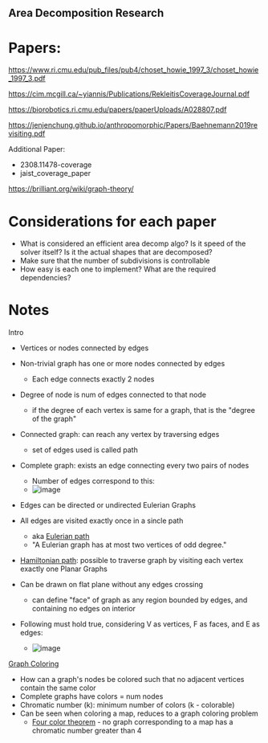 ## Area Decomposition Research

# Papers:
https://www.ri.cmu.edu/pub_files/pub4/choset_howie_1997_3/choset_howie_1997_3.pdf

https://cim.mcgill.ca/~yiannis/Publications/RekleitisCoverageJournal.pdf

https://biorobotics.ri.cmu.edu/papers/paperUploads/A028807.pdf

https://jenjenchung.github.io/anthropomorphic/Papers/Baehnemann2019revisiting.pdf

Additional Paper: 
- 2308.11478-coverage
- jaist_coverage_paper

https://brilliant.org/wiki/graph-theory/

# Considerations for each paper
- What is considered an efficient area decomp algo? Is it speed of the solver itself? Is it the actual shapes that are decomposed?
- Make sure that the number of subdivisions is controllable
- How easy is each one to implement? What are the required dependencies?

# Notes
Intro
- Vertices or nodes connected by edges
- Non-trivial graph has one or more nodes connected by edges
	- Each edge connects exactly 2 nodes
- Degree of node is num of edges connected to that node
	- if the degree of each vertex is same for a graph, that is the "degree of the graph"
- Connected graph: can reach any vertex by traversing edges
	- set of edges used is called path
- Complete graph: exists an edge connecting every two pairs of nodes
  - Number of edges correspond to this:
  - ![image](https://github.com/user-attachments/assets/f44ab456-735b-4632-b664-fcd4b97680d5)
    
- Edges can be directed or undirected
Eulerian Graphs
- All edges are visited exactly once in a sincle path
	- aka [Eulerian path](https://brilliant.org/wiki/eulerian-path/)
	- "A Eulerian graph has at most two vertices of odd degree."
- [Hamiltonian path](https://brilliant.org/wiki/hamiltonian-path/): possible to traverse graph by visiting each vertex exactly one
Planar Graphs
- Can be drawn on flat plane without any edges crossing
	- can define "face" of graph as any region bounded by edges, and containing no edges on interior
- Following must hold true, considering V as vertices, F as faces, and E as edges:
  - ![image](https://github.com/user-attachments/assets/224759b6-fa5a-478d-8ee2-85aa0b259b54)
    
[Graph Coloring](https://brilliant.org/wiki/graph-coloring-and-chromatic-numbers/)
- How can a graph's nodes be colored such that no adjacent vertices contain the same color
- Complete graphs have colors = num nodes
- Chromatic number (k): minimum number of colors (k - colorable)
- Can be seen when coloring a map, reduces to a graph coloring problem
	- [Four color theorem](https://brilliant.org/wiki/four-color-theorem/) - no graph corresponding to a map has a chromatic number greater than 4
